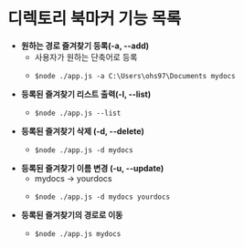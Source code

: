 # 디렉토리 북마커 기능 목록

- **원하는 경로 즐겨찾기 등록(-a, --add)**
    - 사용자가 원하는 단축어로 등록
    -     $node ./app.js -a C:\Users\ohs97\Documents mydocs
  
- **등록된 즐겨찾기 리스트 출력(-l, --list)**
  -     $node ./app.js --list

- **등록된 즐겨찾기 삭제 (-d, --delete)**
  -     $node ./app.js -d mydocs
  
- **등록된 즐겨찾기 이름 변경 (-u, --update)**
  - mydocs -> yourdocs
  -     $node ./app.js -d mydocs yourdocs

- **등록된 즐겨찾기의 경로로 이동**
  -     $node ./app.js mydocs